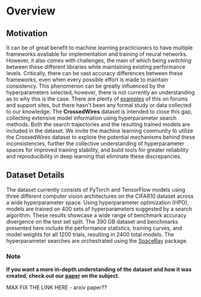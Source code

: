 # Overview

## Motivation

It can be of great benefit to machine learning practicioners to have multiple 
frameworks available for implementation and training of neural networks. However,
it also comes with challenges, the main of which being *switching* between these different
libraries while maintaining existing performance levels. Critically, there can 
be vast accuracy differences between these frameworks,
even when every possible effort is made to maintain consistency. This phenomenon
can be greatly influenced by the hyperparameters selected, however, there is not
currently an understanding as to why this is the case.
There are plenty of [examples](https://stackoverflow.com/search?q=pytorch+and+tensorflow+accuracy)
of this on forums and support sites, 
but there hasn't been any formal study or data collected to our knowledge. 
The **CrossedWires** dataset is intended to close this gap, collecting extensive
model information using hyperparameter search methods. Both the search trajectories
and the resulting trained models are included in the dataset. We invite the machine
learning community to utilize the CrossedWires dataset to explore the potential 
mechanisms behind these inconsistencies, further the collective understanding of 
hyperparameter spaces for improved training stability, and build tools for greater
reliability and reproducibility in deep learning that eliminate these discrepancies.

## Dataset Details
The dataset currently consists of PyTorch and TensorFlow models using 
three different computer vision architectures on the CIFAR10 dataset across a 
wide hyperparameter space. Using hyperparameter optimization (HPO), models are 
trained on 400 sets of hyperparameters suggested by a search algorithm. These 
results showcase a wide range of benchmark accuracy divergence on the test set 
split. The 390 GB dataset and benchmarks presented here include the performance 
statistics, training curves, and model weights for all 1200 trials, resulting in 
2400 total models. The hyperparameter searches are orchestrated using the 
[SpaceRay](https://github.com/maxzvyagin/spaceray/) package. 

### Note

**If you want a more in-depth understanding of the dataset and how it was created, 
check out our [paper](https://google.com) on the subject.**

MAX FIX THE LINK HERE - arxiv paper??

